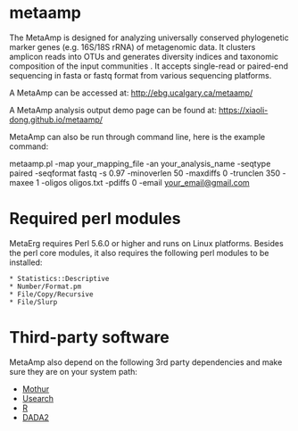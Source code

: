 # metaamp
The MetaAmp is designed for analyzing universally conserved phylogenetic marker genes (e.g. 16S/18S rRNA) of metagenomic data. It clusters amplicon reads into OTUs and generates diversity indices and taxonomic composition of the input communities . It accepts single-read or paired-end sequencing in fasta or fastq format from various sequencing platforms.

A MetaAmp can be accessed at: http://ebg.ucalgary.ca/metaamp/

A MetaAmp analysis output demo page can be found at: https://xiaoli-dong.github.io/metaamp/

MetaAmp can also be run through command line, here is the example command:

metaamp.pl -map your_mapping_file -an your_analysis_name -seqtype paired -seqformat fastq -s 0.97 -minoverlen 50 -maxdiffs 0  -trunclen 350 -maxee 1 -oligos oligos.txt -pdiffs 0 -email your_email@gmail.com

# Required perl modules
MetaErg requires Perl 5.6.0 or higher and runs on Linux platforms. Besides the perl core modules, it also requires the following perl modules to be installed:
```
* Statistics::Descriptive
* Number/Format.pm
* File/Copy/Recursive
* File/Slurp
```
# Third-party software
MetaAmp also depend on the following 3rd party dependencies and make sure they are on your system path:

* [Mothur](https://mothur.org/)
* [Usearch](https://www.drive5.com/usearch/)
* [R](https://www.r-project.org/)
* [DADA2](https://benjjneb.github.io/dada2/index.html)
